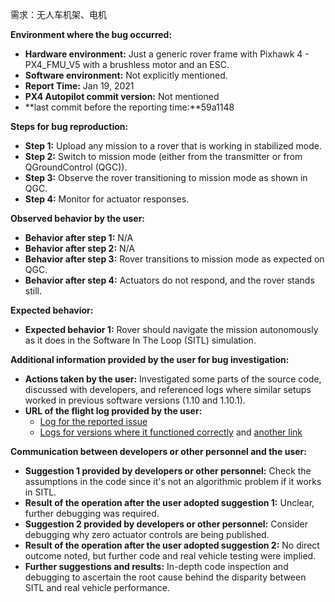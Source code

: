需求：无人车机架、电机

**Environment where the bug occurred:**

- **Hardware environment:** Just a generic rover frame with Pixhawk 4 - PX4_FMU_V5 with a brushless motor and an ESC.
- **Software environment:** Not explicitly mentioned.
- **Report Time:** Jan 19, 2021
- **PX4 Autopilot commit version:** Not mentioned
- **last commit before the reporting time:**59a1148

**Steps for bug reproduction:**

- **Step 1:** Upload any mission to a rover that is working in stabilized mode.
- **Step 2:** Switch to mission mode (either from the transmitter or from QGroundControl (QGC)).
- **Step 3:** Observe the rover transitioning to mission mode as shown in QGC.
- **Step 4:** Monitor for actuator responses.

**Observed behavior by the user:**

- **Behavior after step 1:** N/A
- **Behavior after step 2:** N/A
- **Behavior after step 3:** Rover transitions to mission mode as expected on QGC.
- **Behavior after step 4:** Actuators do not respond, and the rover stands still.

**Expected behavior:**

- **Expected behavior 1:** Rover should navigate the mission autonomously as it does in the Software In The Loop (SITL) simulation.

**Additional information provided by the user for bug investigation:**

- **Actions taken by the user:** Investigated some parts of the source code, discussed with developers, and referenced logs where similar setups worked in previous software versions (1.10 and 1.10.1).
- **URL of the flight log provided by the user:**
  - [Log for the reported issue](https://review.px4.io/plot_app?log=a108e8e8-a0b8-41ce-93b5-8ed9ef1a7720)
  - [Logs for versions where it functioned correctly](https://review.px4.io/plot_app?log=c4644c1d-429c-45d7-bedf-6d7232049573) and [another link](https://review.px4.io/plot_app?log=dc6f2043-ca7f-4c29-b350-6d137e86e630)

**Communication between developers or other personnel and the user:**

- **Suggestion 1 provided by developers or other personnel:** Check the assumptions in the code since it's not an algorithmic problem if it works in SITL.
- **Result of the operation after the user adopted suggestion 1:** Unclear, further debugging was required.
- **Suggestion 2 provided by developers or other personnel:** Consider debugging why zero actuator controls are being published.
- **Result of the operation after the user adopted suggestion 2:** No direct outcome noted, but further code and real vehicle testing were implied.
- **Further suggestions and results:** In-depth code inspection and debugging to ascertain the root cause behind the disparity between SITL and real vehicle performance.
